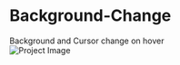 # Background-Change
Background and Cursor change on hover <br/>
<img src="../assets/Background-Change.webp" alt="Project Image" />